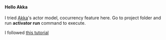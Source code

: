 #### Hello Akka
I tried [Akka](http://akka.io/)'s actor model, cocurrency feature here. Go to project folder and run **activator run** command to execute.

I followed [this tutorial](http://www.reactive.io/tips/2014/03/28/getting-started-with-actor-based-programming-using-scala-and-akka/)